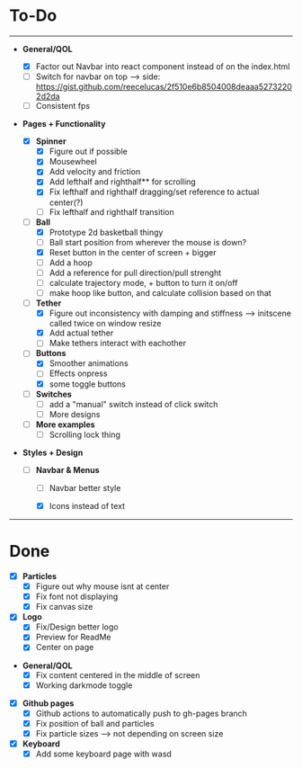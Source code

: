 # To-Do 
___

- **General/QOL**
  - [x] Factor out Navbar into react component instead of on the index.html
  - [ ] Switch for navbar on top --> side: https://gist.github.com/reecelucas/2f510e6b8504008deaaa52732202d2da
  - [ ] Consistent fps 

- **Pages + Functionality**
  - [x] **Spinner**
    - [x] Figure out if possible
    - [x] Mousewheel
    - [x] Add velocity and friction
    - [x] Add lefthalf and righthalf** for scrolling
    - [x] Fix lefthalf and righthalf dragging/set reference to actual center(?)
    - [ ] Fix lefthalf and righthalf transition

  - [ ] **Ball**
    - [x] Prototype 2d basketball thingy
    - [ ] Ball start position from wherever the mouse is down?
    - [x] Reset button in the center of screen + bigger
    - [ ] Add a hoop
    - [ ] Add a reference for pull direction/pull strenght
    - [ ] calculate trajectory mode, + button to turn it on/off
    - [ ] make hoop like button, and calculate collision based on that

  - [ ] **Tether**
    - [x] Figure out inconsistency with damping and stiffness --> initscene called twice on window resize
    - [x] Add actual tether
    - [ ] Make tethers interact with eachother

  - [ ] **Buttons**
    - [x] Smoother animations
    - [ ] Effects onpress
    - [x] some toggle buttons

  - [ ] **Switches**
    - [ ] add a "manual" switch instead of click switch
    - [ ] More designs

  - [ ] **More examples**
    - [ ] Scrolling lock thing

- **Styles + Design**

  - [ ] **Navbar & Menus**
    - [ ] Navbar better style
    - [x] Icons instead of text



___

# Done

  - [x] **Particles**
    - [x] Figure out why mouse isnt at center 
    - [x] Fix font not displaying
    - [x] Fix canvas size

  - [x] **Logo**
    - [x] Fix/Design better logo
    - [x] Preview for ReadMe
    - [x] Center on page

  - **General/QOL**
    - [x] Fix content centered in the middle of screen
    - [x] Working darkmode toggle

  - [x] **Github pages**
    - [x] Github actions to automatically push to gh-pages branch
    - [x] Fix position of ball and particles
    - [x] Fix particle sizes --> not depending on screen size

  - [x] **Keyboard**
    - [x] Add some keyboard page with wasd 